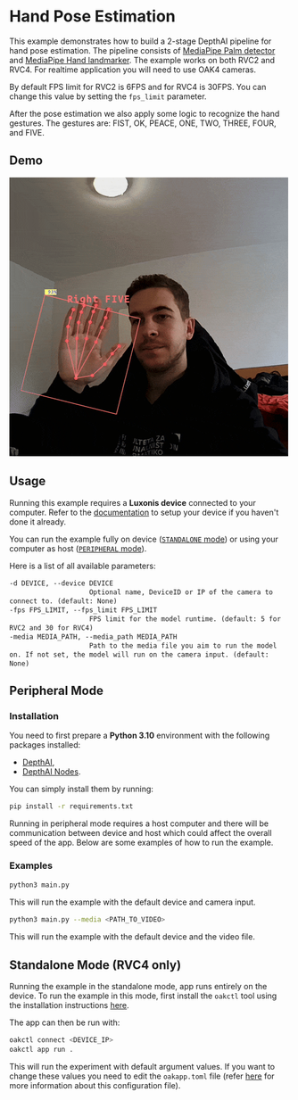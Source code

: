 # Hand Pose Estimation

This example demonstrates how to build a 2-stage DepthAI pipeline for hand pose estimation. The pipeline consists of [MediaPipe Palm detector](https://models.luxonis.com/luxonis/mediapipe-palm-detection/9531aba9-ef45-4ad3-ae03-808387d61bf3) and [MediaPipe Hand landmarker](https://models.luxonis.com/luxonis/mediapipe-hand-landmarker/42815cca-deab-4860-b4a9-d44ebbe2988a). The example works on both RVC2 and RVC4. For realtime application you will need to use OAK4 cameras.

By default FPS limit for RVC2 is 6FPS and for RVC4 is 30FPS. You can change this value by setting the `fps_limit` parameter.

After the pose estimation we also apply some logic to recognize the hand gestures. The gestures are: FIST, OK, PEACE, ONE, TWO, THREE, FOUR, and FIVE.

## Demo

[![Hand pose estimation](media/hand-pose.gif)](media/hand-pose.gif)

## Usage

Running this example requires a **Luxonis device** connected to your computer. Refer to the [documentation](https://docs.luxonis.com/software-v3/) to setup your device if you haven't done it already.

You can run the example fully on device ([`STANDALONE` mode](#standalone-mode-rvc4-only)) or using your computer as host ([`PERIPHERAL` mode](#peripheral-mode)).

Here is a list of all available parameters:

```
-d DEVICE, --device DEVICE
                    Optional name, DeviceID or IP of the camera to connect to. (default: None)
-fps FPS_LIMIT, --fps_limit FPS_LIMIT
                    FPS limit for the model runtime. (default: 5 for RVC2 and 30 for RVC4)
-media MEDIA_PATH, --media_path MEDIA_PATH
                    Path to the media file you aim to run the model on. If not set, the model will run on the camera input. (default: None)
```

## Peripheral Mode

### Installation

You need to first prepare a **Python 3.10** environment with the following packages installed:

- [DepthAI](https://pypi.org/project/depthai/),
- [DepthAI Nodes](https://pypi.org/project/depthai-nodes/).

You can simply install them by running:

```bash
pip install -r requirements.txt
```

Running in peripheral mode requires a host computer and there will be communication between device and host which could affect the overall speed of the app. Below are some examples of how to run the example.

### Examples

```bash
python3 main.py
```

This will run the example with the default device and camera input.

```bash
python3 main.py --media <PATH_TO_VIDEO>
```

This will run the example with the default device and the video file.

## Standalone Mode (RVC4 only)

Running the example in the standalone mode, app runs entirely on the device.
To run the example in this mode, first install the `oakctl` tool using the installation instructions [here](https://docs.luxonis.com/software-v3/oak-apps/oakctl).

The app can then be run with:

```bash
oakctl connect <DEVICE_IP>
oakctl app run .
```

This will run the experiment with default argument values. If you want to change these values you need to edit the `oakapp.toml` file (refer [here](https://docs.luxonis.com/software-v3/oak-apps/configuration/) for more information about this configuration file).
